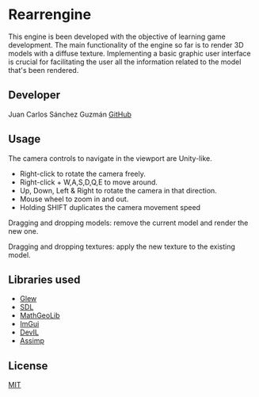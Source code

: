 # Rearrengine

This engine is been developed with the objective of learning game development. The main functionality of the engine so far is to render 3D models with a diffuse texture. Implementing a basic graphic user interface is crucial for facilitating the user all the information related to the model that's been rendered.

## Developer

Juan Carlos Sánchez Guzmán [GitHub](https://github.com/jcarlos0305)

## Usage

The camera controls to navigate in the viewport are Unity-like.

- Right-click to rotate the camera freely.
- Right-click + W,A,S,D,Q,E to move around.
- Up, Down, Left & Right to rotate the camera in that direction.
- Mouse wheel to zoom in and out.
- Holding SHIFT duplicates the camera movement speed

Dragging and dropping models: remove the current model and render the new one.

Dragging and dropping textures: apply the new texture to the existing model.

## Libraries used

- [Glew](https://github.com/nigels-com/glew)
- [SDL](https://www.libsdl.org/download-2.0.php)
- [MathGeoLib](https://github.com/juj/MathGeoLib)
- [ImGui](https://github.com/ocornut/imgui)
- [DevIL](http://openil.sourceforge.net/download.php)
- [Assimp](https://www.assimp.org/index.php/downloads)

## License
[MIT](https://choosealicense.com/licenses/mit/)
